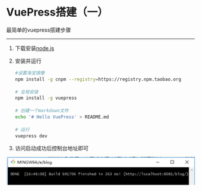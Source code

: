 # VuePress搭建（一）
最简单的vuepress搭建步骤

------

1. 下载安装[node.js](https://nodejs.org/en/)

2. 安装并运行

   ```bash
   #设置淘宝镜像
   npm install -g cnpm --registry=https://registry.npm.taobao.org
   
   # 全局安装
   npm install -g vuepress
   
   # 创建一个markdown文件
   echo '# Hello VuePress' > README.md
   
   # 运行
   vuepress dev
   ```

3. 访问启动成功后控制台地址即可

![1547887800666](./pic/start-upSuccess.png)

